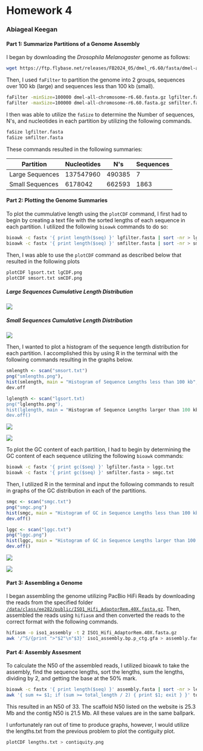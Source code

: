 # Homework 4

### Abiageal Keegan

#### Part 1: Summarize Partitions of a Genome Assembly

I began by downloading the *Drosophila Melanogaster* genome as follows:

``` bash
wget https://ftp.flybase.net/releases/FB2024_05/dmel_r6.60/fasta/dmel-all-chromosome-r6.60.fasta.gz
```

Then, I used `faFilter` to partition the genome into 2 groups, sequences over 100 kb (large) and sequences less than 100 kb (small).

``` bash
faFilter -minSize=100000 dmel-all-chromosome-r6.60.fasta.gz lgfilter.fasta
faFilter -maxSize=100000 dmel-all-chromosome-r6.60.fasta.gz smfilter.fasta
```

I then was able to utilize the `faSize` to determine the Number of sequences, N's, and nucleotides in each partition by utilizing the following commands.

``` bash
faSize lgfilter.fasta
faSize smfilter.fasta
```

These commands resulted in the following summaries:

| Partition       | Nucleotides | N's    | Sequences |
|-----------------|-------------|--------|-----------|
| Large Sequences | 137547960   | 490385 | 7         |
| Small Sequences | 6178042     | 662593 | 1863      |

#### Part 2: Plotting the Genome Summaries

To plot the cummulative length using the `plotCDF` command, I first had to begin by creating a text file with the sorted lengths of each sequence in each partition. I utilized the following `bioawk` commands to do so:

``` bash
bioawk -c fastx '{ print length($seq) }' lgfilter.fasta | sort -nr > lgsort.txt
bioawk -c fastx '{ print length($seq) }' smfilter.fasta | sort -nr > smsort.txt
```

Then, I was able to use the `plotCDF` command as described below that resulted in the following plots

``` bash
plotCDF lgsort.txt lgCDF.png
plotCDF smsort.txt smCDF.png
```

##### Large Sequences Cumulative Length Distribution

![](homework4/lgCDF.png)

##### Small Sequences Cumulative Length Distribution

![](homework4/smCDF.png)

Then, I wanted to plot a histogram of the sequence length distribution for each partition. I accomplished this by using R in the terminal with the following commands resulting in the graphs below.

``` r
smlength <- scan("smsort.txt")
png("smlengths.png"),
hist(smlength, main = "Histogram of Sequence Lengths less than 100 kb", xlab = "Sequence Length in kb")
dev.off

lglength <- scan("lgsort.txt)
png("lglengths.png"),
hist(lglength, main = "Histogram of Sequence Lengths larger than 100 kb", xlab = "Sequence Length in kb")
dev.off()
```

![](homework4/smlengths.png)

![](homework4/lglengths.png)

To plot the GC content of each partition, I had to begin by determining the GC content of each sequence utilizing the following `bioawk` commands:

``` bash
bioawk -c fastx '{ print gc($seq) }' lgfilter.fasta > lggc.txt
bioawk -c fastx '{ print gc($seq) }' smfilter.fasta > smgc.txt
```

Then, I utilized R in the terminal and input the following commands to result in graphs of the GC distribution in each of the partitions.

``` r
smgc <- scan("smgc.txt")
png("smgc.png")
hist(smgc, main = "Histogram of GC in Sequence Lengths less than 100 kb", xlab = "GC content", ylab = "Frequency") 
dev.off()

lggc <- scan("lggc.txt")
png("lggc.png")
hist(lggc, main = "Histogram of GC in Sequence Lengths larger than 100 kb", xlab = "GC content", ylab = "Frequency") 
dev.off()
```

![](images/smgc.png)

![](images/lggc.png)

#### Part 3: Assembling a Genome

I began assembling the genome utilizing PacBio HiFi Reads by downloading the reads from the specified folder [`/data/class/ee282/public/ISO1_Hifi_AdaptorRem.40X.fasta.gz`](https://hpc.oit.uci.edu/~solarese/ee282/iso1_onp_a2_1kb.fastq.gz). Then, assembled the reads using `hifiasm` and then converted the reads to the correct format with the following commands.

``` bash
hifiasm -o iso1_assembly -t 2 ISO1_Hifi_AdaptorRem.40X.fasta.gz
awk '/^S/{print ">"$2"\n"$3}' iso1_assembly.bp.p_ctg.gfa > assembly.fasta
```

#### Part 4: Assembly Assesment

To calculate the N50 of the assembled reads, I utilized bioawk to take the assembly, find the sequence lengths, sort the lengths, sum the lengths, dividing by 2, and getting the base at the 50% mark.

``` bash
bioawk -c fastx '{ print length($seq) }' assembly.fasta | sort -nr > lengths.txt
awk '{ sum += $1; if (sum >= total_length / 2) { print $1; exit } }' total_length=$(bioawk -c fastx '{ sum += length($seq) } END { print sum }' assembly.fasta)
```

This resulted in an N50 of 33. The scaffold N50 listed on the website is 25.3 Mb and the contig N50 is 21.5 Mb. All these values are in the same ballpark.

I unfortunately ran out of time to produce graphs, however, I would utilize the lengths.txt from the previous problem to plot the contiguity plot.

``` bash
plotCDF lengths.txt > contiquity.png
```
